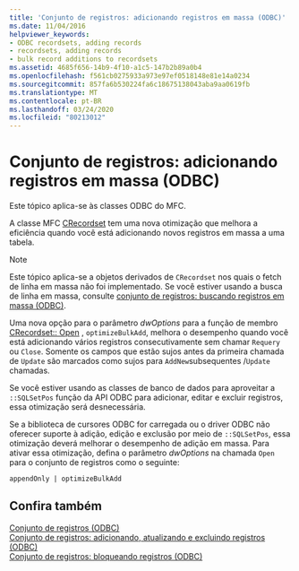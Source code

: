 ```yaml
---
title: 'Conjunto de registros: adicionando registros em massa (ODBC)'
ms.date: 11/04/2016
helpviewer_keywords:
- ODBC recordsets, adding records
- recordsets, adding records
- bulk record additions to recordsets
ms.assetid: 4685f656-14b9-4f10-a1c5-147b2b89a0b4
ms.openlocfilehash: f561cb0275933a973e97ef0518148e81e14a0234
ms.sourcegitcommit: 857fa6b530224fa6c18675138043aba9aa0619fb
ms.translationtype: MT
ms.contentlocale: pt-BR
ms.lasthandoff: 03/24/2020
ms.locfileid: "80213012"
---
```

# <a name="recordset-adding-records-in-bulk-odbc"></a>Conjunto de registros: adicionando registros em massa (ODBC)

Este tópico aplica-se às classes ODBC do MFC.

A classe MFC [CRecordset](../../mfc/reference/crecordset-class.md) tem uma nova otimização que melhora a eficiência quando você está adicionando novos registros em massa a uma tabela.

> [!NOTE]
> Este tópico aplica-se a objetos derivados de `CRecordset` nos quais o fetch de linha em massa não foi implementado. Se você estiver usando a busca de linha em massa, consulte [conjunto de registros: buscando registros em massa (ODBC)](../../data/odbc/recordset-fetching-records-in-bulk-odbc.md).

Uma nova opção para o parâmetro *dwOptions* para a função de membro [CRecordset:: Open](../../mfc/reference/crecordset-class.md#open) , `optimizeBulkAdd`, melhora o desempenho quando você está adicionando vários registros consecutivamente sem chamar `Requery` ou `Close`. Somente os campos que estão sujos antes da primeira chamada de `Update` são marcados como sujos para `AddNew`subsequentes /`Update` chamadas.

Se você estiver usando as classes de banco de dados para aproveitar a `::SQLSetPos` função da API ODBC para adicionar, editar e excluir registros, essa otimização será desnecessária.

Se a biblioteca de cursores ODBC for carregada ou o driver ODBC não oferecer suporte à adição, edição e exclusão por meio de `::SQLSetPos`, essa otimização deverá melhorar o desempenho de adição em massa. Para ativar essa otimização, defina o parâmetro *dwOptions* na chamada `Open` para o conjunto de registros como o seguinte:

```
appendOnly | optimizeBulkAdd
```

## <a name="see-also"></a>Confira também

[Conjunto de registros (ODBC)](../../data/odbc/recordset-odbc.md)<br/>
[Conjunto de registros: adicionando, atualizando e excluindo registros (ODBC)](../../data/odbc/recordset-adding-updating-and-deleting-records-odbc.md)<br/>
[Conjunto de registros: bloqueando registros (ODBC)](../../data/odbc/recordset-locking-records-odbc.md)
